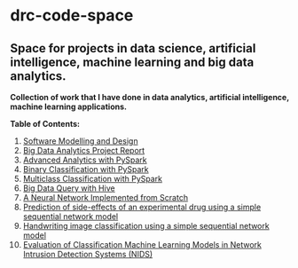 # drc-code-space
## Space for projects in data science, artificial intelligence, machine learning and big data analytics.

**Collection of work that I have done in data analytics, artificial intelligence, machine learning applications.**

**Table of Contents:**

1. <a href="https://github.com/dave2k77/drc-code-space/blob/main/Systems%20modelling%20%26%20design.pdf">Software Modelling and Design</a>
2. <a href="https://github.com/dave2k77/drc-code-space/blob/main/Predictive%20Machine%20Learning%20Models%20in%20Network%20Data%20Analysis%20and%20Cyberattack%20Prediction.pdf">Big Data Analytics Project Report</a>
3. <a href="https://github.com/dave2k77/drc-code-space/blob/main/PySparkDataAnalytics.py">Advanced Analytics with PySpark</a>
4. <a href="https://github.com/dave2k77/drc-code-space/blob/main/PySparkBinaryClassificationAll.py">Binary Classification with PySpark</a>
5. <a href="https://github.com/dave2k77/drc-code-space/blob/main/PySparkMulticlassClassificationAll.py">Multiclass Classification with PySpark</a>
6. <a href="https://github.com/dave2k77/drc-code-space/blob/main/unsw-nb15_analysis.sql">Big Data Query with Hive</a>
7. <a href="https://github.com/dave2k77/drc-code-space/blob/main/neural_network_implementation.py">A Neural Network Implemented from Scratch</a>
8. <a href="https://github.com/dave2k77/drc-code-space/blob/main/An%20Example%20of%20a%20Sequential%20Neural%20Network%20Model.ipynb">Prediction of side-effects of an experimental drug using a simple sequential network model</a>
9. <a href="https://github.com/dave2k77/drc-code-space/blob/main/Introduction%20to%20Deep%20Learning%20Models.ipynb">Handwriting image classification using a simple sequential network model</a>
10. <a href="https://github.com/dave2k77/drc-code-space/blob/main/Evaluation%20of%20Classification%20Machine%20Learning%20Models%20in%20Network%20Intrusion%20Detection%20Systems%20(NIDS).pdf">Evaluation of Classification Machine Learning Models in Network Intrusion Detection Systems (NIDS)</a>
